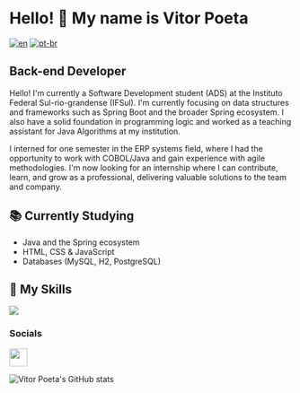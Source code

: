 # Hello! 👋 My name is Vitor Poeta  
[![en](https://img.shields.io/badge/lang-en-red.svg)](https://github.com/vitorpoeta/README.en.md)  [![pt-br](https://img.shields.io/badge/lang-pt--br-green.svg)](https://github.com/vitorpoeta/multilanguage-readme-pattern/blob/master/README.md)

## Back-end Developer

Hello! I'm currently a Software Development student (ADS) at the Instituto Federal Sul-rio-grandense (IFSul). I'm currently focusing on data structures and frameworks such as Spring Boot and the broader Spring ecosystem. I also have a solid foundation in programming logic and worked as a teaching assistant for Java Algorithms at my institution.  

I interned for one semester in the ERP systems field, where I had the opportunity to work with COBOL/Java and gain experience with agile methodologies. I'm now looking for an internship where I can contribute, learn, and grow as a professional, delivering valuable solutions to the team and company.

## 📚 Currently Studying

- Java and the Spring ecosystem  
- HTML, CSS & JavaScript  
- Databases (MySQL, H2, PostgreSQL)  

## 🚀 My Skills

<!-- Technologies supported by skillicons.dev -->
<img src="https://skillicons.dev/icons?i=java,spring,js,html,css,mysql,postgres,git" />

### Socials

<a href="https://www.linkedin.com/in/vitor-poeta-915b93231/" target="_blank" rel="noreferrer"> <picture> <source media="(prefers-color-scheme: dark)" srcset="https://raw.githubusercontent.com/danielcranney/readme-generator/main/public/icons/socials/linkedin-dark.svg" /> <source media="(prefers-color-scheme: light)" srcset="https://raw.githubusercontent.com/danielcranney/readme-generator/main/public/icons/socials/linkedin.svg" /> <img src="https://raw.githubusercontent.com/danielcranney/readme-generator/main/public/icons/socials/linkedin.svg" width="32" height="32" /> </picture> </a></p>

![Vitor Poeta's GitHub stats](https://github-readme-stats.vercel.app/api/top-langs?username=vitorpoeta&theme=dark&show_icons=true)

